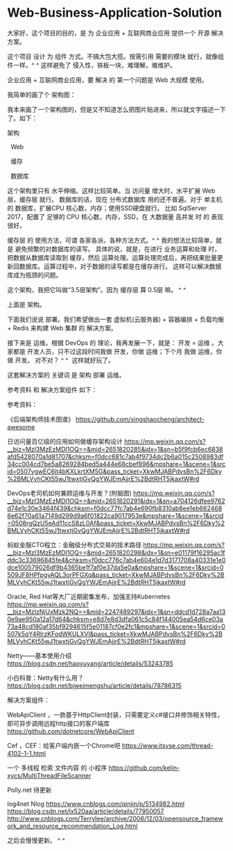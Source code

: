 # Web-Business-Application-Solution


大家好，这个项目的目的，是 为 企业应用 + 互联网商业应用 提供一个 开源 解决方案。


这个项目 设计 为 组件 方式。不搞大包大揽。按需引用 需要的模块 就行，就像组件一样。^ ^
这样避免了 侵入性，铁板一块，难理解，难维护。

企业应用 + 互联网商业应用，要 解决 的 第一个问题是 Web 大规模 使用。


我简单的画了个 架构图：

我本来画了一个架构图的，但是又不知道怎么把图片贴进来，所以就文字描述一下了。如下：

架构

    Web
  
    缓存
  
    数据库
  

这个架构里只有 水平伸缩。这样比较简单。当 访问量 增大时，水平扩展 Web层，缓存层 就行。
数据库的话，现在 分布式数据库 用的还不普遍。对于 单主机 的 数据库，扩展CPU 核心数，内存；使用SSD硬盘就行。
比如 SqlServer 2017，配置了 足够的 CPU 核心数，内存，SSD，在 大数据量 高并发 时 的 表现很好。


缓存层 的 使用方法，可谓 各家各派，各种方法方式。^ ^
我的想法比较简单，就是 避免频繁的对数据库的读写。
具体的说，就是，在进行 业务运算和处理 时，把数据从数据库读取到 缓存，然后 运算处理。运算处理完成后，再把结果批量更新回数据库。运算过程中，对于数据的读写都是在缓存进行。
这样可以解决数据库成为瓶颈的问题。

这个架构，我把它叫做“3.5层架构”。因为 缓存层 算 0.5层 嘛。 ^ ^

上面是 架构。

下面我们说说 部署。我们希望做出一套 虚拟机(云服务器) + 容器编排 + 负载均衡 + Redis 来构建 Web 集群 的 解决方案。

接下来是 运维。根据 DevOps 的 理论，我再发展一下，就是： 开发 = 运维 。大家都是 开发人员，只不过这段时间我做 开发，你做 运维；下个月 我做 运维，你做 开发。 对不对？ ^ ^  这样就好玩了。

这套解决方案的 关键词 是 架构 部署 运维。


参考资料 和 解决方案组件 如下：

参考资料：

《后端架构师技术图谱》
https://github.com/xingshaocheng/architect-awesome

日访问量百亿级的应用如何做缓存架构设计
https://mp.weixin.qq.com/s?__biz=MzI3MzEzMDI1OQ==&mid=2651820285&idx=1&sn=b5f9fcb6ec6838afd5428070a1d81707&chksm=f0dcc681c7ab4f9734dc2b6a015c2508983df34cc004cd7be5a8269284bed5a444e68cbef896&mpshare=1&scene=1&srcid=0507vgwEC6jt4bKXLkrtXM5G&pass_ticket=XkwMJABPdvsBn%2F6Dky%2BMLVyhCKt55wJ1twxtjGvQgYWJEmAjjrE%2BdtRHT5jkaxtW#rd

DevOps老司机如何兼顾运维与开发？(附脑图)
https://mp.weixin.qq.com/s?__biz=MzI3MzEzMDI1OQ==&mid=2651820291&idx=1&sn=a704126dfee9762d74e1c30e3464f439&chksm=f0dcc77fc7ab4e690fb8310ab8ee1eb6624686e62f70a61a7149d299d9a6f01822ca9017953e&mpshare=1&scene=1&srcid=0508rgQzU5eAd11ccS8zL0Af&pass_ticket=XkwMJABPdvsBn%2F6Dky%2BMLVyhCKt55wJ1twxtjGvQgYWJEmAjjrE%2BdtRHT5jkaxtW#rd

蚂蚁金服CTO程立：金融级分布式交易的技术路径
https://mp.weixin.qq.com/s?__biz=MzI3MzEzMDI1OQ==&mid=2651820298&idx=1&sn=e01179f16295ac1fddc3c33696845fe4&chksm=f0dcc776c7ab4e604e1d7d3171708a40331e1e0dce100579026df9b4365be1f7af0e37da5e0a&mpshare=1&scene=1&srcid=0509JF8HPfpgyAQL3orPFGXq&pass_ticket=XkwMJABPdvsBn%2F6Dky%2BMLVyhCKt55wJ1twxtjGvQgYWJEmAjjrE%2BdtRHT5jkaxtW#rd

Oracle, Red Hat等大厂近期密集发布，加强支持Kubernetes
https://mp.weixin.qq.com/s?__biz=MzIzNjUxMzk2NQ==&mid=2247489297&idx=1&sn=ddcd1d728a7aa130e9ae950a12a17d64&chksm=e8d7e8d3dfa061c5c84f144005ea54d6ce03a73a48cd180af35bf9294615f5e01187cf0e2fc1&mpshare=1&scene=1&srcid=0507k5qY4RlrzKFodWKULXVl&pass_ticket=XkwMJABPdvsBn%2F6Dky%2BMLVyhCKt55wJ1twxtjGvQgYWJEmAjjrE%2BdtRHT5jkaxtW#rd

Netty——基本使用介绍
https://blog.csdn.net/haoyuyang/article/details/53243785

小白科普：Netty有什么用？
https://blog.csdn.net/bjweimengshu/article/details/78786315


解决方案组件：


WebApiClient ，一款基于HttpClient封装，只需要定义c#接口并修饰相关特性，即可异步调用远程http接口的客户端库
https://github.com/dotnetcore/WebApiClient

Cef ，CEF：给客户端内嵌一个Chrome吧  https://www.itsvse.com/thread-4102-1-1.html

一个 多线程 检索 文件内容 的 小程序
https://github.com/kelin-xycs/MultiThreadFileScanner

Polly.net
待更新

log4net Nlog 
https://www.cnblogs.com/qinjin/p/5134982.html
https://blog.csdn.net/lx520aa/article/details/77950057
http://www.cnblogs.com/Terrylee/archive/2006/12/03/opensource_framework_and_resource_recommendation_Log.html


之后会慢慢更新。 ^ ^

















